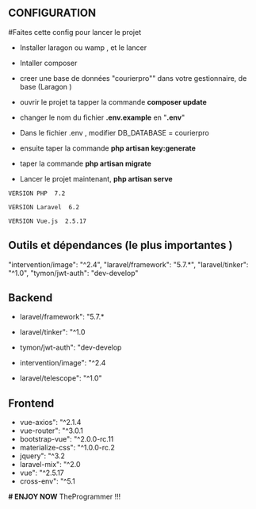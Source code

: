 ## CONFIGURATION

#Faites cette config pour lancer le projet 



-  Installer laragon ou wamp , et le lancer  
-  Intaller composer


- creer une base de données "courierpro""  dans votre gestionnaire, de base (Laragon )

- ouvrir le projet ta tapper la commande   **composer update**

- changer le nom du fichier **.env.example** en  "**.env**"

-  Dans le fichier .env , modifier     DB_DATABASE = courierpro

- ensuite  taper la commande  **php artisan key:generate**

- taper la commande **php artisan migrate**

- Lancer le projet maintenant, **php artisan serve**

 `VERSION PHP  7.2 `

 ```VERSION Laravel  6.2 ```

 ```VERSION Vue.js  2.5.17 ```
 
 
 
 
 
 
 
## Outils et dépendances  (le plus importantes )




   "intervention/image": "^2.4",
        "laravel/framework": "5.7.*",
        "laravel/tinker": "^1.0",
        "tymon/jwt-auth": "dev-develop"
## Backend

- laravel/framework": "5.7.*

- laravel/tinker": "^1.0

- tymon/jwt-auth": "dev-develop

-  intervention/image": "^2.4

- laravel/telescope": "^1.0"



## Frontend
   
 - vue-axios": "^2.1.4
 - vue-router": "^3.0.1
 - bootstrap-vue": "^2.0.0-rc.11
 - materialize-css": "^1.0.0-rc.2
 -  jquery": "^3.2
 - laravel-mix": "^2.0
 -  vue": "^2.5.17
 - cross-env": "^5.1
    
 **# ENJOY NOW**  TheProgrammer !!! 
